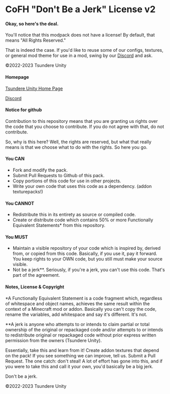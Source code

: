 CoFH "Don't Be a Jerk" License v2
===

#### Okay, so here's the deal.

You'll notice that this modpack does not have a license! By default, that means "All Rights Reserved."

That is indeed the case. If you'd like to reuse some of our configs, textures, or general mod theme for use in a mod, swing by
our [Discord](https://discord.gg/Wg4zVJGXjX) and ask.

:copyright:2022-2023 Tsundere Unity

#### Homepage

[Tsundere Unity Home Page](https://tsundereunity.com/)

[Discord](https://discord.gg/Wg4zVJGXjX)

#### Notice for github

Contribution to this repository means that you are granting us rights over the code that you choose to contribute. If
you do not agree with that, do not contribute.

So, why is this here? Well, the rights are reserved, but what that really means is that we choose what to do with the
rights. So here you go.

#### You CAN

- Fork and modify the pack.
- Submit Pull Requests to Github of this pack.
- Copy portions of this code for use in other projects.
- Write your own code that uses this code as a dependency. (addon texturepacks!)

#### You CANNOT

- Redistribute this in its entirety as source or compiled code.
- Create or distribute code which contains 50% or more Functionally Equivalent Statements* from this repository.

#### You MUST

- Maintain a visible repository of your code which is inspired by, derived from, or copied from this code. Basically, if
  you use it, pay it forward. You keep rights to your OWN code, but you still must make your source visible.
- Not be a jerk**. Seriously, if you're a jerk, you can't use this code. That's part of the agreement.

#### Notes, License & Copyright

*A Functionally Equivalent Statement is a code fragment which, regardless of whitespace and object names, achieves the
same result within the context of a Minecraft mod or addon. Basically you can't copy the code, rename the variables, add
whitespace and say it's different. It's not.

**A jerk is anyone who attempts to or intends to claim partial or total ownership of the original or repackaged code
and/or attempts to or intends to redistribute original or repackaged code without prior express written permission from
the owners (Tsundere Unity).

Essentially, take this and learn from it! Create addon textures that depend on the pack! If you see something we can improve, tell
us. Submit a Pull Request. The one catch: don't steal! A lot of effort has gone into this, and if you were to take this
and call it your own, you'd basically be a big jerk.

Don't be a jerk.

:copyright:2022-2023 Tsundere Unity
